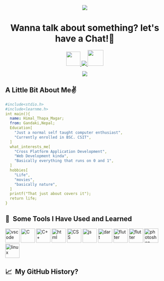 <link rel="stylesheet" href="https://cdn.jsdelivr.net/gh/devicons/devicon@v2.15.1/devicon.min.css">    
<p align="center">
  <img src="https://capsule-render.vercel.app/api?type=waving&color=gradient&text=Hello_There!✌&animation=fadeIn&height=100&section=header"/>
</p>
<h1 align="center">
  Wanna talk about something? let's have a Chat!💬
</h1>
<p align="center">
<a href="https://himalthapa1.com.np">
<img src="https://www.vectorlogo.zone/logos/microsoft_edge/microsoft_edge-icon.svg" width="45" height="45">
</a>
<a href="mailto:me@himalthapa1.com.np">
<img src="https://svg2raster.fileformat.info/vlz.jsp?svg=%2Flogos%2Fgmail%2Fgmail-tile.svg&width=45&height=45">
</a>
<a href="https://www.linkedin.com/in/himal-thapa/">
  <img height="50" src="https://user-images.githubusercontent.com/46517096/166973395-19676cd8-f8ec-4abf-83ff-da8243505b82.png"/>
</a>
</p>
<p align="center">
<img src="https://media.giphy.com/media/Dk57URqjqjHjNGHeMV/giphy.gif">
</p>
<h2>A Little Bit About Me✌</h2>

```yaml
#include<stdio.h>
#include<learnme.h>
int main(){
  name: Himal_Thapa_Magar;
  from: Gandaki,Nepal;
  Education[
    "Just a normal self taught computer enthusiast",
    "Currently enrolled in BSC. CSIT",
  ]
  what_interests_me[
    "Cross Platform Application Development",
    "Web Development kinda",
    "Basically everything that runs on 0 and 1",
  ]
  hobbies[
    "Life",
    "movies",
    "basically nature",
  ]
  printf("That just about covers it");
  return life;
}
```
<h2> 🚀 &nbsp;Some Tools I Have Used and Learned</h2>
<p align="left">
<img src="https://cdn.jsdelivr.net/gh/devicons/devicon/icons/vscode/vscode-original.svg" alt="vscode" width="45" height="45" />
<img src="https://cdn.jsdelivr.net/gh/devicons/devicon/icons/c/c-original.svg" alt="C" width="45" height="45"/>
<img src="https://cdn.jsdelivr.net/gh/devicons/devicon/icons/cplusplus/cplusplus-original.svg" alt="C++" width="45" height="45" />
<img src="https://cdn.jsdelivr.net/gh/devicons/devicon/icons/html5/html5-original-wordmark.svg" alt="html" width="45" height="45"/>
<img src="https://cdn.jsdelivr.net/gh/devicons/devicon/icons/css3/css3-original-wordmark.svg" alt="CSS" width="45" height="45" />
<img src="https://cdn.jsdelivr.net/gh/devicons/devicon/icons/javascript/javascript-plain.svg" alt="js" width="45" height="45" />
<img src="https://cdn.jsdelivr.net/gh/devicons/devicon/icons/dart/dart-original.svg" alt="dart" width="45" height="45" />
<img src="https://cdn.jsdelivr.net/gh/devicons/devicon/icons/flutter/flutter-original.svg" alt="flutter" width="45" height="45" />
<img src="https://cdn.jsdelivr.net/gh/devicons/devicon/icons/git/git-original.svg" alt="flutter" width="45" height="45" />
<img src="https://cdn.jsdelivr.net/gh/devicons/devicon/icons/photoshop/photoshop-plain.svg" alt="photoshop" width="45" height="45" /> 
<img src="https://cdn.jsdelivr.net/gh/devicons/devicon/icons/linux/linux-original.svg" alt="linux" width="45" height="45" />
                
</p>
<h2> 📈 &nbsp;My GitHub History?</h2>
